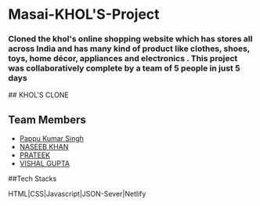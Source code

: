 # Masai-KHOL'S-Project
<h3>Cloned the khol's online shopping website which has stores all across India and has many kind of product like clothes, shoes, toys, home décor, appliances and electronics . This project was collaboratively complete by a team of 5 people in just 5 days</h3>
## KHOL'S CLONE

## Team Members
- [Pappu Kumar Singh](https://github.com/pappukrs)
- [NASEEB KHAN](https://github.com/naseeb-shah/)
- [PRATEEK](https://github.com/Pratikm05)
- [VISHAL GUPTA](https://github.com/)

##Tech Stacks

HTML|CSS|Javascript|JSON-Sever|Netlify

